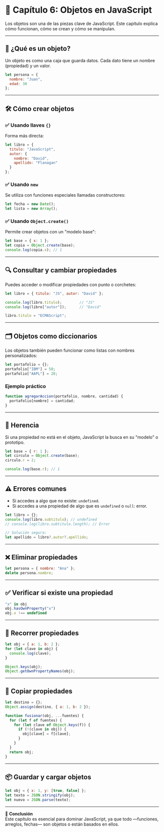 # 📘 Capítulo 6: Objetos en JavaScript

Los objetos son una de las piezas clave de JavaScript. Este capítulo explica cómo funcionan, cómo se crean y cómo se manipulan.

---

## 🔹 ¿Qué es un objeto?

Un objeto es como una caja que guarda datos. Cada dato tiene un nombre (propiedad) y un valor.

```js
let persona = {
  nombre: "Juan",
  edad: 30
};
```

---

## 🛠️ Cómo crear objetos

### ✅ Usando llaves `{}`

Forma más directa:

```js
let libro = {
  titulo: "JavaScript",
  autor: {
    nombre: "David",
    apellido: "Flanagan"
  }
};
```

### ✅ Usando `new`

Se utiliza con funciones especiales llamadas constructores:

```js
let fecha = new Date();
let lista = new Array();
```

### ✅ Usando `Object.create()`

Permite crear objetos con un "modelo base":

```js
let base = { x: 1 };
let copia = Object.create(base);
console.log(copia.x); // 1
```

---

## 🔍 Consultar y cambiar propiedades

Puedes acceder o modificar propiedades con punto o corchetes:

```js
let libro = { titulo: "JS", autor: "David" };

console.log(libro.titulo);        // "JS"
console.log(libro["autor"]);      // "David"

libro.titulo = "ECMAScript";
```

---

## 🗂️ Objetos como diccionarios

Los objetos también pueden funcionar como listas con nombres personalizados:

```js
let portafolio = {};
portafolio["IBM"] = 50;
portafolio["AAPL"] = 20;
```

### Ejemplo práctico

```js
function agregarAccion(portafolio, nombre, cantidad) {
  portafolio[nombre] = cantidad;
}
```

---

## 🔄 Herencia

Si una propiedad no está en el objeto, JavaScript la busca en su "modelo" o prototipo.

```js
let base = { r: 1 };
let circulo = Object.create(base);
circulo.r = 2;

console.log(base.r); // 1
```

---

## ⚠️ Errores comunes

- Si accedes a algo que no existe: `undefined`.
- Si accedes a una propiedad de algo que es `undefined` o `null`: error.

```js
let libro = {};
console.log(libro.subtitulo); // undefined
// console.log(libro.subtitulo.length); // Error

// Solución segura:
let apellido = libro?.autor?.apellido;
```

---

## ❌ Eliminar propiedades

```js
let persona = { nombre: "Ana" };
delete persona.nombre;
```

---

## ✅ Verificar si existe una propiedad

```js
"x" in obj
obj.hasOwnProperty("x")
obj.x !== undefined
```

---

## 🔁 Recorrer propiedades

```js
let obj = { a: 1, b: 2 };
for (let clave in obj) {
  console.log(clave);
}
```

```js
Object.keys(obj);
Object.getOwnPropertyNames(obj);
```

---

## 🧩 Copiar propiedades

```js
let destino = {};
Object.assign(destino, { a: 1, b: 2 });
```

```js
function fusionar(obj, ...fuentes) {
  for (let f of fuentes) {
    for (let clave of Object.keys(f)) {
      if (!(clave in obj)) {
        obj[clave] = f[clave];
      }
    }
  }
  return obj;
}
```

---

## 📦 Guardar y cargar objetos

```js
let obj = { x: 1, y: [true, false] };
let texto = JSON.stringify(obj);
let nuevo = JSON.parse(texto);
```

---

📝 **Conclusión**  
Este capítulo es esencial para dominar JavaScript, ya que todo —funciones, arreglos, fechas— son objetos o están basados en ellos.
